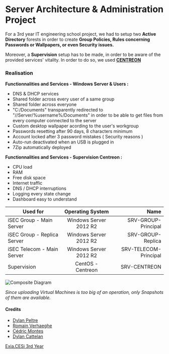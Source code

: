 # Server Architecture & Administration Project

For a 3rd year IT engineering school project, we had to setup two **Active Directory** forests in order to create **Group Policies, Rules concerning Passwords or Wallpapers, or even Security issues.** 

Moreover, a **Supervision** setup has to be made, in order to be aware of the provided services' vitality. In order to do so, we used **[CENTREON](centreon.com)**

### Realisation

**Functionnalities and Services - Windows Server & Users :**

* DNS & DHCP services
* Shared folder across every user of a same group
* Shared folder across everyone
* "C:/Documents" transparently redirected to "//Server/%username%/Documents" in order to be able to get files from every computer connected to the server
* Custom desktop wallpaper acording to the user's workgroup
* Passwords resetting after 90 days, 8 characters minimum
* Account locked after 3 password mistakes ( Security reasons )
* Auto-run deactivated when an USB is plugged in
* 7Zip automatically deployed

**Functionnalities and Services - Supervision Centreon :**

* CPU load
* RAM
* Free disk space
* Internet traffic
* DNS / DHCP interruptions
* Logging every state change
* Dashboard easy to understand

| Used for        | Operating System           | Name  |
| ------------- |:-------------:| -----:|
| iSEC Group - Main Server     | Windows Server 2012 R2 | SRV-GROUP-Principal |
| iSEC Group - Replica Server      | Windows Server 2012 R2      |   SRV-GROUP-Replica |
| iSEC Telecom - Main Server | Windows Server 2012 R2      |    SRV-TELECOM-Principal |
| Supervision | CentOS - Centreon      |    SRV-CENTREON |

![Composite Diagram](https://i.imgur.com/vUrQtuI.jpg "Composite Diagram")

*Since uploading Virtual Machines is too big of an operation, only Snapshots of them are available.*

#### Credits

- [Dylan Peltre](https://github.com/D-Peltre)
- [Romain Verhaeghe](https://github.com/romainver)
- [Cédric Montes](https://github.com/Cedric-M)
- [Dylan Cattelan](https://github.com/DylanCa)

[Exia.CESi 3rd Year](https://exia.cesi.fr/)
